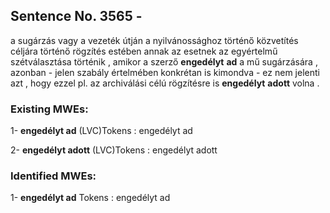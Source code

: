 ## Sentence No. 3565 - 
a sugárzás vagy a vezeték útján a nyilvánossághoz történő közvetítés céljára történő rögzítés estében annak az esetnek az egyértelmű szétválasztása történik , amikor a szerző **engedélyt** **ad** a mű sugárzására , azonban - jelen szabály értelmében konkrétan is kimondva - ez nem jelenti azt , hogy ezzel pl. az archiválási célú rögzítésre is **engedélyt** **adott** volna . 
### Existing MWEs: 
1- **engedélyt ad** (LVC)Tokens : 
engedélyt
ad


2- **engedélyt adott** (LVC)Tokens : 
engedélyt
adott


### Identified MWEs: 
1- **engedélyt ad** Tokens : 
engedélyt
ad



